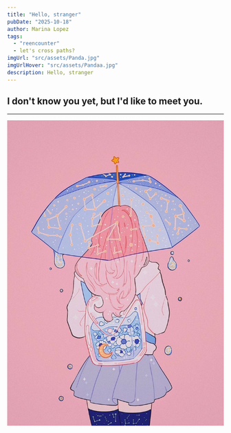 ```yaml
---
title: "Hello, stranger" 
pubDate: "2025-10-18"
author: Marina Lopez
tags:
  - "reencounter"
  - let's cross paths? 
imgUrl: "src/assets/Panda.jpg"
imgUrlHover: "src/assets/Pandaa.jpg"
description: Hello, stranger 
---
```


## I don't know you yet, but I'd like to meet you. 

---

![Ilustración Peach](src/assets/Peach.jpg)
